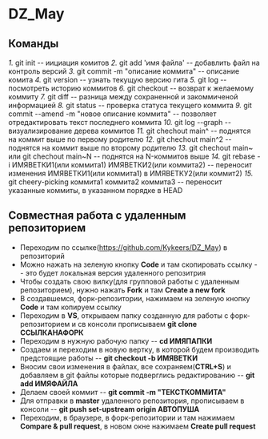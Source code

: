 # DZ_May

## Команды

_1._ git init -- иициация комитов
_2._ git add 'имя файла' -- добавлить файл на контроль версий
_3._ git commit -m "описание коммита" -- описание комита
_4._ git version -- узнать текущую версию гита
_5._ git log -- посмотреть историю коммитов
_6._ git checkout -- возврат к желаемому коммиту
_7._ git diff -- разница между сохраненной и закоммиченой информацией
_8._ git status -- проверка статуса текущего коммита
_9._ git commit --amend -m "новое описание коммита" -- позволяет отредактировать текст последнего коммита
_10._ git log --graph -- визуализирование дерева коммитов
_11._ git chechout main^ -- поднятся на коммит выше по первому родителю
_12._ git chechout main^2 -- поднятся на коммит выше по второму родителю
_13._ git chechout main~ или git chechout main~N -- поднятся на N-коммитов выше 
_14._ git rebase -i ИМЯВЕТКИ1(или коммита1) ИМЯВЕТКИ2(или коммита2) -- переносит изменения ИМЯВЕТКИ1(или коммита1) в ИМЯВЕТКУ2(или коммит2)
_15._ git cheery-picking коммита1 коммита2 коммита3 -- переносит указанные коммиты, в указанном порядке в HEAD


## Совместная работа с удаленным репозиторием

* Переходим по ссылке(https://github.com/Kykeers/DZ_May) в репозиторий
* Можно нажать на зеленую кнопку **Code** и там скопировать ссылку -- это будет локальная версия удаленного репозитрия
* Чтобы создать свою вилку(для групповой работы с удаленным репозиторием), нужно нажать **Fork** и там **Create a new fork**
* В создавшемся, форк-репозитории, нажимаем на зеленую кнопку **Code** и там копируем ссылку
* Переходим в **VS**, открываем папку созданную для работы с форк-репозиторием и св консоли прописываем **git clone ССЫЛКАНАФОРК**
* Переходим в нужную рабочую папку -- **cd ИМЯПАПКИ**
* Создаем и переходим в новую вертку, в которой будем производить предстоящие работы -- **git checkout -b ИМЯВЕТКИ**
* Вносим свои изменения в файлах, все сохраняем(**CTRL+S**) и добавляем в git файлы которые подверглись редактированию -- **git add ИМЯФАЙЛА**
* Делаем своей коммит -- **git commit -m "ТЕКСТКОММИТА"**
* Для отправки в **master** удаленного репозитория, прописываем в консоли -- **git push set-upstream origin АВТОПУША**
* Переходим, в браузере, в форк-репозитории и там нажимаем **Compare & pull request**, в новом окне нажимаем **Create pull request**